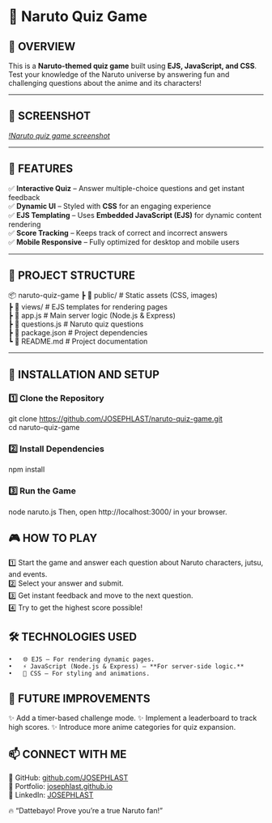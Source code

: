 # 🎯 Naruto Quiz Game  

## **📌 OVERVIEW**  
This is a **Naruto-themed quiz game** built using **EJS, JavaScript, and CSS**. Test your knowledge of the Naruto universe by answering fun and challenging questions about the anime and its characters!  

---

## **📸 SCREENSHOT**  
*[!Naruto quiz game screenshot](naruto-quiz-game-screenshot)*  

---

## **🚀 FEATURES**  
✅ **Interactive Quiz** – Answer multiple-choice questions and get instant feedback  
✅ **Dynamic UI** – Styled with **CSS** for an engaging experience  
✅ **EJS Templating** – Uses **Embedded JavaScript (EJS)** for dynamic content rendering  
✅ **Score Tracking** – Keeps track of correct and incorrect answers  
✅ **Mobile Responsive** – Fully optimized for desktop and mobile users  

---

## **📂 PROJECT STRUCTURE**  

📦 naruto-quiz-game
┣ 📂 public/          # Static assets (CSS, images)   
┣ 📂 views/           # EJS templates for rendering pages   
┣ 📜 app.js           # Main server logic (Node.js & Express)   
┣ 📜 questions.js     # Naruto quiz questions   
┣ 📜 package.json     # Project dependencies   
┗ 📜 README.md        # Project documentation   

---

## **🚀 INSTALLATION AND SETUP**  

### **1️⃣ Clone the Repository**  
git clone https://github.com/JOSEPHLAST/naruto-quiz-game.git   
cd naruto-quiz-game

### **2️⃣ Install Dependencies**
npm install

### **3️⃣ Run the Game**
node naruto.js
Then, open http://localhost:3000/ in your browser.

## **🎮 HOW TO PLAY**
1️⃣ Start the game and answer each question about Naruto characters, jutsu, and events.  
2️⃣ Select your answer and submit.  
3️⃣ Get instant feedback and move to the next question.  
4️⃣ Try to get the highest score possible!  

## **🛠️ TECHNOLOGIES USED**
	•	🌐 EJS – For rendering dynamic pages. 
	•	⚡ JavaScript (Node.js & Express) – **For server-side logic.**
	•	🎨 CSS – For styling and animations. 

## **🚀 FUTURE IMPROVEMENTS**
✨ Add a timer-based challenge mode. 
✨ Implement a leaderboard to track high scores. 
✨ Introduce more anime categories for quiz expansion. 

## **📫 CONNECT WITH ME**
🔗 GitHub: [github.com/JOSEPHLAST](https://github.com/JOSEPHLAST)   
🔗 Portfolio: [josephlast.github.io](https://josephlast.github.io)   
🔗 LinkedIn: [JOSEPHLAST](https://www.linkedin.com/in/josephlast-a-aaa813354/)   

🔥 “Dattebayo! Prove you’re a true Naruto fan!”
